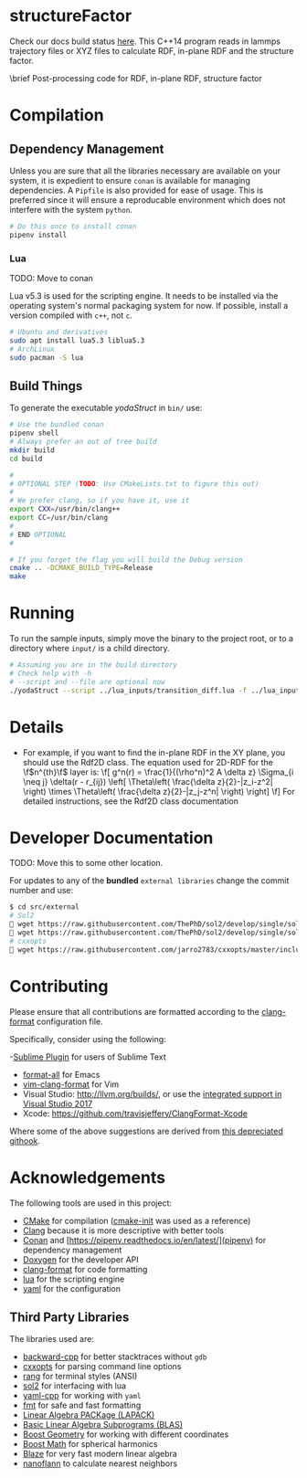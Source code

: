 # structureFactor 

Check our docs build status [here](https://travis-ci.org/amritagos/structureFactor).
This C++14 program reads in lammps trajectory files
or XYZ files to calculate RDF, in-plane RDF and the structure factor.

\brief Post-processing code for RDF, in-plane RDF, structure factor

# Compilation

## Dependency Management
Unless you are sure that all the libraries necessary are available on your
system, it is expedient to ensure `conan` is available for managing
dependencies. A `Pipfile` is also provided for ease of usage. This is preferred
since it will ensure a reproducable environment which does not interfere with
the system `python`.

``` bash
# Do this once to install conan
pipenv install
```

### Lua
TODO: Move to conan

Lua v5.3 is used for the scripting engine. It needs to be installed via the
operating system's normal packaging system for now. If possible, install a
version compiled with `c++`, not `c`.

``` bash
# Ubuntu and derivatives
sudo apt install lua5.3 liblua5.3
# ArchLinux
sudo pacman -S lua
```


## Build Things
To generate the executable *yodaStruct* in `bin/` use:

```bash
# Use the bundled conan
pipenv shell
# Always prefer an out of tree build
mkdir build
cd build

#
# OPTIONAL STEP (TODO: Use CMakeLists.txt to figure this out)
#
# We prefer clang, so if you have it, use it
export CXX=/usr/bin/clang++
export CC=/usr/bin/clang
#
# END OPTIONAL
#

# If you forget the flag you will build the Debug version
cmake .. -DCMAKE_BUILD_TYPE=Release
make
```

# Running
To run the sample inputs, simply move the binary to the project root, or to a
directory where `input/` is a child directory.

```bash
# Assuming you are in the build directory
# Check help with -h
# --script and --file are optional now
./yodaStruct --script ../lua_inputs/transition_diff.lua -f ../lua_inputs/parameter.txt -c ../lua_inputs/config.yml
``` 

# Details

* For example, if you want to find the in-plane RDF in the
XY plane, you should use the Rdf2D class. The equation used for 2D-RDF for the \f$n^{th}\f$ layer is:
\f[
 g^n(r) = \frac{1}{(\rho^n)^2 A \delta z} \Sigma_{i \neq j} \delta(r - r_{ij}) \left[ \Theta\left( \frac{\delta z}{2}-|z_i-z^2| \right) \times \Theta\left( \frac{\delta z}{2}-|z_j-z^n| \right) \right] 
\f]
  For detailed instructions, see the Rdf2D class documentation
 
# Developer Documentation
TODO: Move this to some other location.

For updates to any of the **bundled** `external libraries` change the commit number and use:

 ``` bash
$ cd src/external
# Sol2
 wget https://raw.githubusercontent.com/ThePhD/sol2/develop/single/sol/sol_forward.hpp
 wget https://raw.githubusercontent.com/ThePhD/sol2/develop/single/sol/sol.hpp
# cxxopts
 wget https://raw.githubusercontent.com/jarro2783/cxxopts/master/include/cxxopts.hpp 
 ```

# Contributing
Please ensure that all contributions are formatted according to the
[clang-format](./clang-format) configuration file.

Specifically, consider using the following:

-[Sublime Plugin](https://github.com/rosshemsley/SublimeClangFormat) for users
of Sublime Text
- [format-all](https://github.com/lassik/emacs-format-all-the-code) for Emacs
- [vim-clang-format](https://github.com/rhysd/vim-clang-format) for Vim
- Visual Studio: http://llvm.org/builds/, or use the [integrated support in Visual Studio 2017](https://blogs.msdn.microsoft.com/vcblog/2018/03/13/clangformat-support-in-visual-studio-2017-15-7-preview-1/)
- Xcode: https://github.com/travisjeffery/ClangFormat-Xcode 

Where some of the above suggestions are derived from [this depreciated githook](https://github.com/andrewseidl/githook-clang-format).

# Acknowledgements
The following tools are used in this project:
- [CMake](https://cmake.org/) for compilation ([cmake-init](https://github.com/cginternals/cmake-init) was used as a reference)
- [Clang](https://clang.llvm.org/) because it is more descriptive with better tools
- [Conan](https://conan.io/) and [https://pipenv.readthedocs.io/en/latest/](pipenv) for dependency management
- [Doxygen](https://www.doxygen.org) for the developer API
- [clang-format](https://clang.llvm.org/docs/ClangFormat.html) for code formatting
- [lua](https://www.lua.org) for the scripting engine
- [yaml](http://yaml.org/) for the configuration

## Third Party Libraries
The libraries used are:
- [backward-cpp](https://github.com/bombela/backward-cpp) for better stacktraces without `gdb`
- [cxxopts](https://github.com/jarro2783/cxxopts) for parsing command line options
- [rang](https://github.com/agauniyal/rang) for terminal styles (ANSI)
- [sol2](https://github.com/ThePhD/sol2) for interfacing with lua
- [yaml-cpp](https://github.com/jbeder/yaml-cpp) for working with `yaml`
- [fmt](https://github.com/fmtlib/fmt) for safe and fast formatting
- [Linear Algebra PACKage (LAPACK)](http://www.netlib.org/lapack/)
- [Basic Linear Algebra Subprograms (BLAS)](http://www.netlib.org/blas/)
- [Boost Geometry](https://www.boost.org/doc/libs/1_68_0/libs/geometry/doc/html/index.html) for working with different coordinates
- [Boost Math](https://www.boost.org/doc/libs/?view=category_math) for spherical harmonics
- [Blaze](https://bitbucket.org/blaze-lib/blaze/) for very fast modern linear algebra
- [nanoflann](https://github.com/jlblancoc/nanoflann) to calculate nearest neighbors

